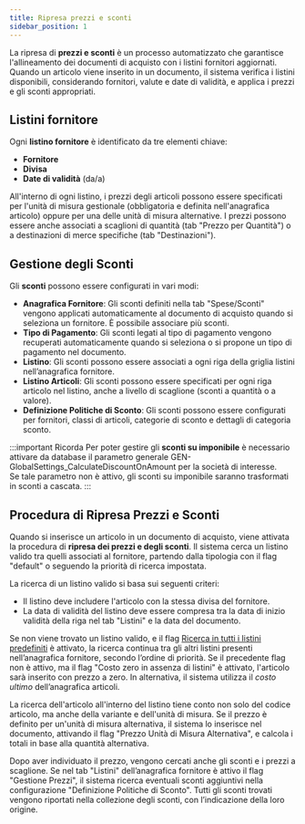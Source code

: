 ```yaml
---
title: Ripresa prezzi e sconti
sidebar_position: 1
---
```


La ripresa di **prezzi e sconti** è un processo automatizzato che garantisce l'allineamento dei documenti di acquisto con i listini fornitori aggiornati. Quando un articolo viene inserito in un documento, il sistema verifica i listini disponibili, considerando fornitori, valute e date di validità, e applica i prezzi e gli sconti appropriati. 

## Listini fornitore

Ogni **listino fornitore** è identificato da tre elementi chiave:

- **Fornitore**
- **Divisa**
- **Date di validità** (da/a)

All'interno di ogni listino, i prezzi degli articoli possono essere specificati per l'unità di misura gestionale (obbligatoria e definita nell'anagrafica articolo) oppure per una delle unità di misura alternative. I prezzi possono essere anche associati a scaglioni di quantità (tab "Prezzo per Quantità") o a destinazioni di merce specifiche (tab "Destinazioni").

## Gestione degli Sconti

Gli **sconti** possono essere configurati in vari modi:

- **Anagrafica Fornitore**: Gli sconti definiti nella tab "Spese/Sconti" vengono applicati automaticamente al documento di acquisto quando si seleziona un fornitore. È possibile associare più sconti.
- **Tipo di Pagamento**: Gli sconti legati al tipo di pagamento vengono recuperati automaticamente quando si seleziona o si propone un tipo di pagamento nel documento.
- **Listino**: Gli sconti possono essere associati a ogni riga della griglia listini nell’anagrafica fornitore.
- **Listino Articoli**: Gli sconti possono essere specificati per ogni riga articolo nel listino, anche a livello di scaglione (sconti a quantità o a valore).
- **Definizione Politiche di Sconto**: Gli sconti possono essere configurati per fornitori, classi di articoli, categorie di sconto e dettagli di categoria sconto.

:::important Ricorda
Per poter gestire gli **sconti su imponibile** è necessario attivare da database il parametro generale GEN-GlobalSettings_CalculateDiscountOnAmount per la società di interesse.     
Se tale parametro non è attivo, gli sconti su imponibile saranno trasformati in sconti a cascata. 
:::

## Procedura di Ripresa Prezzi e Sconti

Quando si inserisce un articolo in un documento di acquisto, viene attivata la procedura di **ripresa dei prezzi e degli sconti**. Il sistema cerca un listino valido tra quelli associati al fornitore, partendo dalla tipologia con il flag "default" o seguendo la priorità di ricerca impostata.

La ricerca di un listino valido si basa sui seguenti criteri:

- Il listino deve includere l'articolo con la stessa divisa del fornitore.
- La data di validità del listino deve essere compresa tra la data di inizio validità della riga nel tab "Listini" e la data del documento.

Se non viene trovato un listino valido, e il flag [Ricerca in tutti i listini predefiniti](/docs/configurations/parameters/purchase/purchase-orders-parameters/) è attivato, la ricerca continua tra gli altri listini presenti nell’anagrafica fornitore, secondo l’ordine di priorità. Se il precedente flag non è attivo, ma il flag "Costo zero in assenza di listini" è attivato, l'articolo sarà inserito con prezzo a zero. In alternativa, il sistema utilizza il *costo ultimo* dell’anagrafica articoli.

La ricerca dell'articolo all'interno del listino tiene conto non solo del codice articolo, ma anche della variante e dell'unità di misura. Se il prezzo è definito per un'unità di misura alternativa, il sistema lo inserisce nel documento, attivando il flag "Prezzo Unità di Misura Alternativa", e calcola i totali in base alla quantità alternativa.

Dopo aver individuato il prezzo, vengono cercati anche gli sconti e i prezzi a scaglione. Se nel tab "Listini" dell’anagrafica fornitore è attivo il flag "Gestione Prezzi", il sistema ricerca eventuali sconti aggiuntivi nella configurazione "Definizione Politiche di Sconto". Tutti gli sconti trovati vengono riportati nella collezione degli sconti, con l’indicazione della loro origine.
